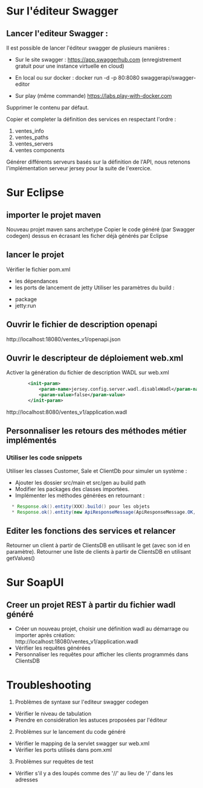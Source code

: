 # Sur l'éditeur Swagger

## Lancer l'editeur Swagger :
Il est possible de lancer l'éditeur swagger de plusieurs manières :
* Sur le site swagger :
https://app.swaggerhub.com (enregistrement gratuit pour une instance virtuelle en cloud)

* En local ou sur docker :
docker run -d -p 80:8080  swaggerapi/swagger-editor

* Sur play (même commande)
https://labs.play-with-docker.com

Supprimer le contenu par défaut.

Copier et completer la définition des services en respectant l'ordre :
1. ventes_info
2. ventes_paths
3. ventes_servers
4. ventes components 

Générer différents serveurs basés sur la définition de l'API, nous retenons l'implémentation serveur jersey pour la suite de l'exercice.

# Sur Eclipse
## importer le projet maven
Nouveau projet maven sans archetype
Copier le code généré (par Swagger codegen) dessus en écrasant les ficher déjà générés par Eclipse


## lancer le projet
Vérifier le fichier pom.xml
- les dépendances
- les ports de lancement de jetty
Utiliser les paramètres du build :
* package
* jetty:run

## Ouvrir le fichier de description openapi
http://localhost:18080/ventes_v1/openapi.json

## Ouvrir le descripteur de déploiement web.xml
Activer la génération du fichier de description WADL sur web.xml
```xml
        <init-param>
            <param-name>jersey.config.server.wadl.disableWadl</param-name>
            <param-value>false</param-value>
        </init-param>
```  
http://localhost:8080/ventes_v1/application.wadl

## Personnaliser les retours des méthodes métier implémentés
### Utiliser les code snippets
Utiliser les classes Customer, Sale et ClientDb pour simuler un système :
- Ajouter les dossier src/main et src/gen au build path
- Modifier les packages des classes importées.
- Implémenter les méthodes générées en retournant :
``` java
  * Response.ok().entity(XXX).build() pour les objets
  * Response.ok().entity(new ApiResponseMessage(ApiResponseMessage.OK, "mon message")).build() pour les messages.
```
## Editer les fonctions des services et relancer
Retourner un client à partir de ClientsDB en utilisant le get (avec son id en paramètre).
Retourner une liste de clients à partir de ClientsDB en utilisant getValues()

# Sur SoapUI
## Creer un projet REST à partir du fichier wadl généré
* Créer un nouveau projet, choisir une définition wadl au démarrage ou importer après création:
http://localhost:18080/ventes_v1/application.wadl
* Vérifier les requêtes générées
* Personnaliser les requêtes pour afficher les clients programmés dans ClientsDB

# Troubleshooting
1. Problèmes de syntaxe sur l'editeur swagger codegen
  * Vérifier le niveau de tabulation
  * Prendre en considération les astuces proposées par l'éditeur
2. Problèmes sur le lancement du code généré
  * Vérifier le mapping de la servlet swagger sur web.xml
  * Vérifier les ports utilisés dans pom.xml
3. Problèmes sur requêtes de test
  * Vérifier s'il y a des loupés comme des '//' au lieu de '/' dans les adresses